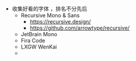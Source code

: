 - 收集好看的字体 ，排名不分先后
	- Recursive Mono & Sans
		- https://recursive.design/
		- https://github.com/arrowtype/recursive/
	- JetBrain Mono
	- Fira Code
	- LXGW WenKai
	-